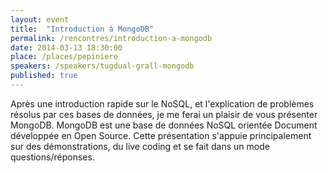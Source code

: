 ```yaml
---
layout: event
title:  "Introduction à MongoDB"
permalink: /rencontres/introduction-a-mongodb
date: 2014-03-13 18:30:00
place: /places/pepiniere
speakers: /speakers/tugdual-grall-mongodb
published: true
---
```


Après une introduction rapide sur le NoSQL, et l'explication de problèmes résolus par ces bases de données, je me ferai un plaisir de vous présenter MongoDB. MongoDB est une base de données NoSQL orientée Document développée en Open Source. Cette présentation s'appuie principalement sur des démonstrations, du live coding et se fait dans un mode questions/réponses.
